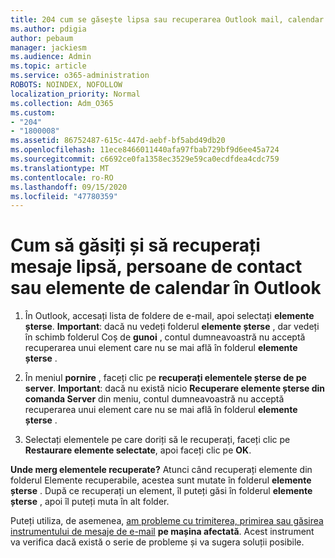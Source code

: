 ```yaml
---
title: 204 cum se găsește lipsa sau recuperarea Outlook mail, calendar sau persoane de contact lipsă
ms.author: pdigia
author: pebaum
manager: jackiesm
ms.audience: Admin
ms.topic: article
ms.service: o365-administration
ROBOTS: NOINDEX, NOFOLLOW
localization_priority: Normal
ms.collection: Adm_O365
ms.custom:
- "204"
- "1800008"
ms.assetid: 86752487-615c-447d-aebf-bf5abd49db20
ms.openlocfilehash: 11ece8466011440afa97fbab729bf9d6ee45a724
ms.sourcegitcommit: c6692ce0fa1358ec3529e59ca0ecdfdea4cdc759
ms.translationtype: MT
ms.contentlocale: ro-RO
ms.lasthandoff: 09/15/2020
ms.locfileid: "47780359"
---
```

# <a name="how-to-find-and-recover-missing-messages-contacts-or-calendar-items-in-outlook"></a>Cum să găsiți și să recuperați mesaje lipsă, persoane de contact sau elemente de calendar în Outlook

1. În Outlook, accesați lista de foldere de e-mail, apoi selectați **elemente șterse**. **Important**: dacă nu vedeți folderul **elemente șterse** , dar vedeți în schimb folderul Coș de **gunoi** , contul dumneavoastră nu acceptă recuperarea unui element care nu se mai află în folderul **elemente șterse** .

2. În meniul **pornire** , faceți clic pe **recuperați elementele șterse de pe server**. **Important**: dacă nu există nicio **Recuperare elemente șterse din comanda Server** din meniu, contul dumneavoastră nu acceptă recuperarea unui element care nu se mai află în folderul **elemente șterse** .

3. Selectați elementele pe care doriți să le recuperați, faceți clic pe **Restaurare elemente selectate**, apoi faceți clic pe **OK**.

**Unde merg elementele recuperate?** Atunci când recuperați elemente din folderul Elemente recuperabile, acestea sunt mutate în folderul **elemente șterse** . După ce recuperați un element, îl puteți găsi în folderul **elemente șterse** , apoi îl puteți muta în alt folder.

Puteți utiliza, de asemenea, [am probleme cu trimiterea, primirea sau găsirea instrumentului de mesaje de e-mail](https://aka.ms/SaRA-OutlookSendReceive) **pe mașina afectată**. Acest instrument va verifica dacă există o serie de probleme și va sugera soluții posibile.
